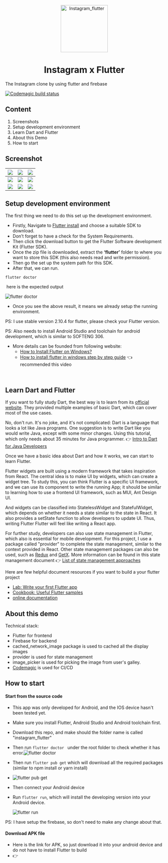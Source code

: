 <p align="center">
<img src="screenshot/Instagram_Glyph_Gradient_RGB.png" alt="Instagram_flutter" width="150">
</p>
<h1 align="center">Instagram x Flutter</h1>

The Instagram clone by using flutter and firebase

[![Codemagic build status](https://api.codemagic.io/apps/62512f57ddae835f04ad3abd/62512f57ddae835f04ad3abc/status_badge.svg)](https://codemagic.io/apps/62512f57ddae835f04ad3abd/62512f57ddae835f04ad3abc/latest_build)

## Content

1. Screenshots
2. Setup development environment
3. Learn Dart and Flutter
4. About this Demo
5. How to start

## Screenshot

|![](screenshot/Screenshot_20220410_001054.jpg)      |![](screenshot/Screenshot_20220410_001105.jpg)      |![](screenshot/Screenshot_20220410_001110.jpg)      |
| ---- | ---- | ---- |
|![](screenshot/Screenshot_20220410_001124.jpg)      |![](screenshot/Screenshot_20220410_001132.jpg)      |![](screenshot/Screenshot_20220410_001143.jpg)      |
|![](screenshot/Screenshot_20220410_003131.jpg)      |![](screenshot/Screenshot_20220410_003220.jpg)      |![](screenshot/Screenshot_20220410_003237.jpg)      |

## Setup development environment

The first thing we need to do this set up the development environment.

- Firstly, Navigate to [Flutter install](https://docs.flutter.dev/get-started/install) and choose a suitable SDK to download.
- Don’t forget to have a check for the System Requirements.
- Then click the download button to get the Flutter Software development Kit (Flutter SDK).
- Once the zip file is downloaded, extract the **‘flutter’** folder to where you want to store this SDK (this also needs read and write permission).
- Then go the set up the system path for this SDK.
- After that, we can run.

```
flutter doctor
```
​	here is the expected output

![flutter doctor](screenshot/command.png)

- Once you see the above result, it means we already setup the running environment.

PS: I use stable version 2.10.4 for flutter, please check your Flutter version.

PS: Also needs to install Android Studio and toolchain for android development, which is similar to SOFTENG 306.

- More details can be founded from following website:
  - [How to Install Flutter on Windows?](https://www.geeksforgeeks.org/how-to-install-flutter-on-windows/)
  - [How to install flutter in windows step by step guide](https://www.youtube.com/watch?v=tun0HUHaDuE) 👈 recommended this video

​		

## Learn Dart and Flutter

If you want to fully study Dart, the best way is to learn from its [official website](https://dart.dev/samples). They provided multiple examples of basic Dart, which can cover most of the use cases.



No, don't run. It's no joke, and it's not complicated: Dart is a language that looks a lot like Java programs. One suggestion is to write Dart like you would write Java, except with some minor changes. Using this tutorial, which only needs about 35 minutes for Java programmer. 👉 [Intro to Dart for Java Developers](https://developers.google.com/codelabs/from-java-to-dart)



Once we have a basic idea about Dart and how it works, we can start to learn Flutter.



Flutter widgets are built using a modern framework that takes inspiration from React. The central idea is to make UI by widgets, which can create a widget tree. To study this, you can think Flutter is a specific UI framework, and we can use its component to write the running App; it should be similar to learning how to use a frontend UI framework, such as MUI, Ant Design UI.



And widgets can be classified into StatelessWidget and StatefulWidget, which depends on whether it needs a state similar to the state in React. It also provides a setState function to allow developers to update UI. Thus, writing Flutter Flutter will feel like writing a React app.



For further study, developers can also use state management in Flutter, which also is essential for mobile development. For this project, I use a package called "provider" to complete the state management, similar to the context provided in React. Other state management packages can also be used, such as [Redux](https://pub.dev/packages/redux) and [GetX](https://pub.dev/packages/get). More information can be found in this state management document 👉 [List of state management approaches](https://docs.flutter.dev/development/data-and-backend/state-mgmt/options)



Here are few helpful document resources if you want to build a your flutter project

- [Lab: Write your first Flutter app](https://flutter.dev/docs/get-started/codelab)
- [Cookbook: Useful Flutter samples](https://flutter.dev/docs/cookbook)
- [online documentation](https://flutter.dev/docs)



## About this demo

Technical stack:

- Flutter for frontend
- Firebase for backend
- cached_network_image package is used to cached all the display images
- provider is used for state management
- image_picker is used for picking the image from user's galley.
- [Codemagic](https://codemagic.io/start/) is used for CI/CD




## How to start

#### Start from the source code

- This app was only developed for Android, and the IOS device hasn't been tested yet.
- Make sure you install Flutter, Android Studio and Android toolchain first.

- Download this repo, and make should the folder name is called "instagram_flutter"
- Then run `flutter doctor ` under the root folder to check whether it has error.![flutter doctor](screenshot/command.png)

- Then run `flutter pub get` which will download all the required packages (similar to npm install or yarn install)

- ![flutter pub get](screenshot/pub.png)

- Then connect your Android device

- Run `flutter run`, which will install the developing version into your Android device.

  ![flutter run](screenshot/run.png)



PS: I have setup the firebase, so don't need to make any change about that.



#### Download APK file

- Here is the link for APK, so just download it into your android device and do not have to install Flutter to build
- 👉
